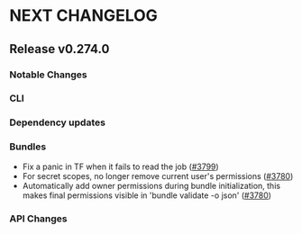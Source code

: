 # NEXT CHANGELOG

## Release v0.274.0

### Notable Changes

### CLI

### Dependency updates

### Bundles
* Fix a panic in TF when it fails to read the job ([#3799](https://github.com/databricks/cli/pull/3799))
* For secret scopes, no longer remove current user's permissions ([#3780](https://github.com/databricks/cli/pull/3780))
* Automatically add owner permissions during bundle initialization, this makes final permissions visible in 'bundle validate -o json' ([#3780](https://github.com/databricks/cli/pull/3780))

### API Changes
